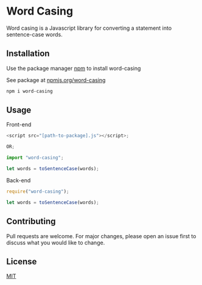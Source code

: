 # Word Casing

Word casing is a Javascript library for converting a statement into sentence-case words.

## Installation

Use the package manager [npm](https://npmjs.org) to install word-casing

See package at [npmjs.org/word-casing](https://www.npmjs.com/package/word-casing)

```bash
npm i word-casing
```

## Usage

Front-end

```javascript
<script src="[path-to-package].js"></script>;

OR;

import "word-casing";

let words = toSentenceCase(words);
```

Back-end

```javascript
require("word-casing");

let words = toSentenceCase(words);
```

## Contributing

Pull requests are welcome. For major changes, please open an issue first to discuss what you would like to change.

## License

[MIT](https://choosealicense.com/licenses/mit/)
